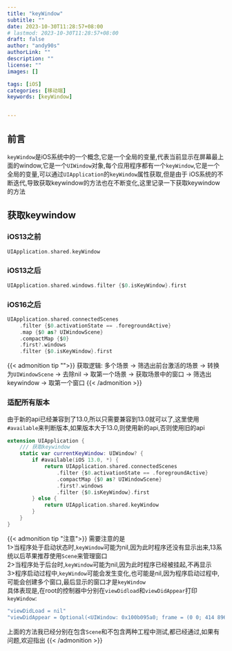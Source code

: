 ```yaml
---
title: "keyWindow"
subtitle: ""
date: 2023-10-30T11:28:57+08:00
# lastmod: 2023-10-30T11:28:57+08:00
draft: false
author: "andy90s"
authorLink: ""
description: ""
license: ""
images: []

tags: [iOS]
categories: [移动端]
keywords: [keyWindow]


---
```

<!--more-->
## 前言
`keyWindow`是iOS系统中的一个概念,它是一个全局的变量,代表当前显示在屏幕最上面的window,它是一个`UIWindow`对象,每个应用程序都有一个`keyWindow`,它是一个全局的变量,可以通过`UIApplication`的`keyWindow`属性获取,但是由于
iOS系统的不断迭代,导致获取keywindow的方法也在不断变化,这里记录一下获取keywindow的方法

## 获取keywindow
### iOS13之前
```swift
UIApplication.shared.keyWindow
```
### iOS13之后
```swift
UIApplication.shared.windows.filter {$0.isKeyWindow}.first
```
### iOS16之后
```swift
UIApplication.shared.connectedScenes
    .filter {$0.activationState == .foregroundActive}
    .map {$0 as? UIWindowScene}
    .compactMap {$0}
    .first?.windows
    .filter {$0.isKeyWindow}.first
```
{{< admonition tip "">}}
获取逻辑: 多个场景 -> 筛选出前台激活的场景 -> 转换为`UIWindowScene` -> 去除nil -> 取第一个场景 -> 获取场景中的窗口 -> 筛选出keywindow -> 取第一个窗口
{{< /admonition >}}
### 适配所有版本
由于新的api已经兼容到了13.0,所以只需要兼容到13.0就可以了,这里使用`#available`来判断版本,如果版本大于13.0,则使用新的api,否则使用旧的api
```swift
extension UIApplication {
    /// 获取keywindow
    static var currentKeyWindow: UIWindow? {
        if #available(iOS 13.0, *) {
            return UIApplication.shared.connectedScenes
                .filter {$0.activationState == .foregroundActive}
                .compactMap {$0 as? UIWindowScene}
                .first?.windows
                .filter {$0.isKeyWindow}.first
        } else {
            return UIApplication.shared.keyWindow
        }
    }
}
```
{{< admonition tip "注意">}}
需要注意的是<br>
1>当程序处于启动状态时,`keyWindow`可能为nil,因为此时程序还没有显示出来,13系统以后苹果推荐使用`Scene`来管理窗口<br>
2>当程序处于后台时,`keyWindow`可能为nil,因为此时程序已经被挂起,不再显示<br>
3>程序启动过程中,`keyWindow`可能会发生变化,也可能是nil,因为程序启动过程中,可能会创建多个窗口,最后显示的窗口才是`keyWindow`<br>
具体表现是,在root的控制器中分别在`viewDidload`和`viewDidAppear`打印`keyWindow`:<br>
```swift
"viewDidLoad = nil"
"viewDidAppear = Optional(<UIWindow: 0x100b095a0; frame = (0 0; 414 896);gestureRecognizers = <NSArray: 0x281662b50>; layer = <UIWindowLayer: 0x281662ac0>>)"
```
上面的方法我已经分别在包含`Scene`和不包含两种工程中测试,都已经通过,如果有问题,欢迎指出
{{< /admonition >}}

